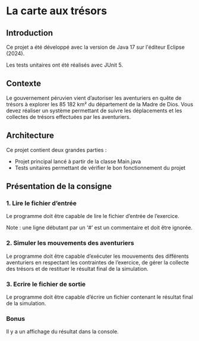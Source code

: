 # La carte aux trésors

## Introduction
Ce projet a été développé avec la version de Java 17 sur l'éditeur Eclipse (2024).

Les tests unitaires ont été réalisés avec JUnit 5.


## Contexte

Le gouvernement péruvien vient d’autoriser les aventuriers en quête de trésors à explorer les 85 182 km² du département de la Madre de Dios. 
Vous devez réaliser un système permettant de suivre les déplacements et les collectes de trésors effectuées par les aventuriers.


## Architecture

 Ce projet contient deux grandes parties :
 + Projet principal lancé à partir de la classe Main.java
 + Tests unitaires permettant de vérifier le bon fonctionnement du projet


## Présentation de la consigne

### 1. Lire le fichier d’entrée

Le programme doit être capable de lire le fichier d’entrée de l’exercice.

Note : une ligne débutant par un ‘#’ est un commentaire et doit être ignorée.

### 2. Simuler les mouvements des aventuriers

Le programme doit être capable d’exécuter les mouvements des différents aventuriers en respectant les contraintes de l’exercice, de gérer la collecte des trésors et de restituer le résultat final de la simulation.

### 3. Ecrire le fichier de sortie

Le programme doit être capable d’écrire un fichier contenant le résultat final de la simulation.

### Bonus

Il y a un affichage du résultat dans la console.
